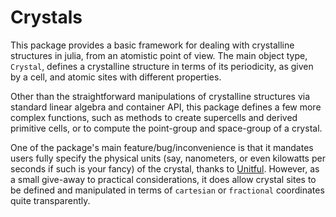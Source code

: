 # Crystals

This package provides a basic framework for dealing with crystalline structures in julia,
from an atomistic point of view. The main object type, `Crystal`, defines a crystalline
structure in terms of its periodicity, as given by a cell, and atomic sites with different
properties.

Other than the straightforward manipulations of crystalline structures via standard linear
algebra and container API, this package defines a few more complex functions, such as
methods to create supercells and derived primitive cells, or to compute the point-group and
space-group of a crystal.

One of the package's main feature/bug/inconvenience is that it mandates users fully specify
the physical units (say, nanometers, or even kilowatts per seconds if such is your fancy) of
the crystal, thanks to [Unitful](ajkeller34/Unitful.jl). However, as a small give-away to
practical considerations, it does allow crystal sites to be defined and manipulated in terms
of `cartesian` or `fractional` coordinates quite transparently.
